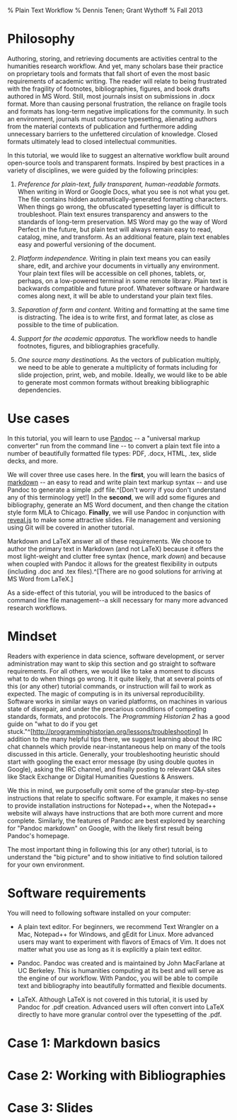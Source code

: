 % Plain Text Workflow 
% Dennis Tenen; Grant Wythoff
% Fall 2013

# Philosophy 
Authoring, storing, and retrieving documents are activities central to the humanities research workflow. And yet, many scholars base their practice on proprietary tools and formats that fall short of even the most basic requirements of academic writing. The reader will relate to being frustrated with the fragility of footnotes, bibliographies, figures, and book drafts authored in MS Word. Still, most journals insist on submissions in .docx format. More than causing personal frustration, the reliance on fragile tools and formats has long-term negative implications for the community. In such an environment, journals must outsource typesetting, alienating authors from the material contexts of publication and furthermore adding unnecessary barriers to the unfettered circulation of knowledge. Closed formats ultimately lead to closed intellectual communities.

In this tutorial, we would like to suggest an alternative workflow built around open-source tools and transparent formats. Inspired by best practices in a variety of disciplines, we were guided by the following principles:

1. *Preference for plain-text, fully transparent, human-readable formats.* When writing in Word or Google Docs, what you see is not what you get. The file contains hidden automatically-generated formatting characters. When things go wrong, the obfuscated typesetting layer is difficult to troubleshoot. Plain text ensures transparency and answers to the standards of long-term preservation. MS Word may go the way of Word Perfect in the future, but plain text will always remain easy to read, catalog, mine, and transform. As an additional feature, plain text enables easy and powerful versioning of the document. 

2. *Platform independence.* Writing in plain text means you can easily share, edit, and archive your documents in virtually any environment. Your plain text files will be accessible on cell phones, tablets, or, perhaps, on a low-powered terminal in some remote library. Plain text is backwards compatible and future proof. Whatever software or hardware comes along next, it will be able to understand your plain text files. 

3. *Separation of form and content.* Writing and formatting at the same time is distracting. The idea is to write first, and format later, as close as possible to the time of publication.

4. *Support for the academic apparatus.* The workflow needs to handle footnotes, figures, and bibliographies gracefully.

5. *One source many destinations.* As the vectors of publication multiply, we need to be able to generate a multiplicity of formats including for slide projection, print, web, and mobile. Ideally, we would like to be able to generate most common formats without breaking bibliographic dependencies. 

# Use cases

In this tutorial, you will learn to use [Pandoc](http://johnmacfarlane.net/pandoc/) -- a "universal markup converter" run from the command line -- to convert a plain text file into a number of beautifully formatted file types: PDF, .docx, HTML, .tex, slide decks, and more. 

We will cover three use cases here. In the **first**, you will learn the basics of [markdown](http://daringfireball.net/projects/markdown/) -- an easy to read and write plain text markup syntax -- and use Pandoc to generate a simple .pdf file.^[Don't worry if you don't understand any of this terminology yet!] In the **second**, we will add some figures and bibliography, generate an MS Word document, and then change the citation style form MLA to Chicago. **Finally**, we will use Pandoc in conjunction with [reveal.js](http://lab.hakim.se/reveal-js/#/) to make some attractive slides. File management and versioning using Git will be covered in another tutorial.

Markdown and LaTeX answer all of these requirements. We choose to author the primary text in Markdown (and not LaTeX) because it offers the most light-weight and clutter free syntax (hence, mark  *down*) and because when coupled with Pandoc it allows for the greatest flexibility in outputs (including .doc and .tex files).^[There are no good solutions for arriving at MS Word from LaTeX.]

As a side-effect of this tutorial, you will be introduced to the basics of command line file management--a skill necessary for many more advanced research workflows. 

# Mindset
Readers with experience in data science, software development, or server administration may want to skip this section and go straight to software requirements. For all others, we would like to take a moment to discuss what to do when things go wrong. It it quite likely, that at several points of this (or any other) tutorial commands, or instruction will fail to work as expected. The magic of computing is in its universal reproducibility. Software works in similar ways on varied platforms, on machines in various state of disrepair, and under the precarious conditions of competing standards, formats, and protocols. The *Programming Historian 2* has a good guide on "what to do if you get stuck."^[http://programminghistorian.org/lessons/troubleshooting] In addition to the many helpful tips there, we suggest learning about the IRC chat channels which provide near-instantaneous help on many of the tools discussed in this article. Generally, your troubleshooting heuristic should start with googling the exact error message (by using double quotes in Google), asking the IRC channel, and finally posting to relevant Q&A sites like Stack Exchange or Digital Humanities Questions & Answers.

We this in mind, we purposefully omit some of the granular step-by-step instructions that relate to specific software. For example, it makes no sense to provide installation instructions for Notepad++, when the Notepad++ website will always have instructions that are both more current and more complete. Similarly, the features of Pandoc are best explored by searching for "Pandoc markdown" on Google, with the likely first result being Pandoc's homepage.

The most important thing in following this (or any other) tutorial, is to understand the "big picture" and to show initiative to find solution tailored for your own environment. 

# Software requirements
You will need to following software installed on your computer:

* A plain text editor. For beginners, we recommend Text Wrangler on a Mac, Notepad++ for Windows, and gEdit for Linux. More advanced users may want to experiment with flavors of Emacs of Vim. It does not matter what you use as long as it is explicitly a plain text editor. 

* Pandoc. Pandoc was created and is maintained by John MacFarlane at UC Berkeley. This is humanities computing at its best and will serve as the engine of our workflow. With Pandoc, you will be able to compile text and bibliography into beautifully formatted and flexible documents.

* LaTeX. Although LaTeX is not covered in this tutorial, it is used by Pandoc for .pdf creation. Advanced users will often convert into LaTeX directly to have more granular control over the typesetting of the .pdf.

# Case 1: Markdown basics

# Case 2: Working with Bibliographies

# Case 3: Slides 
